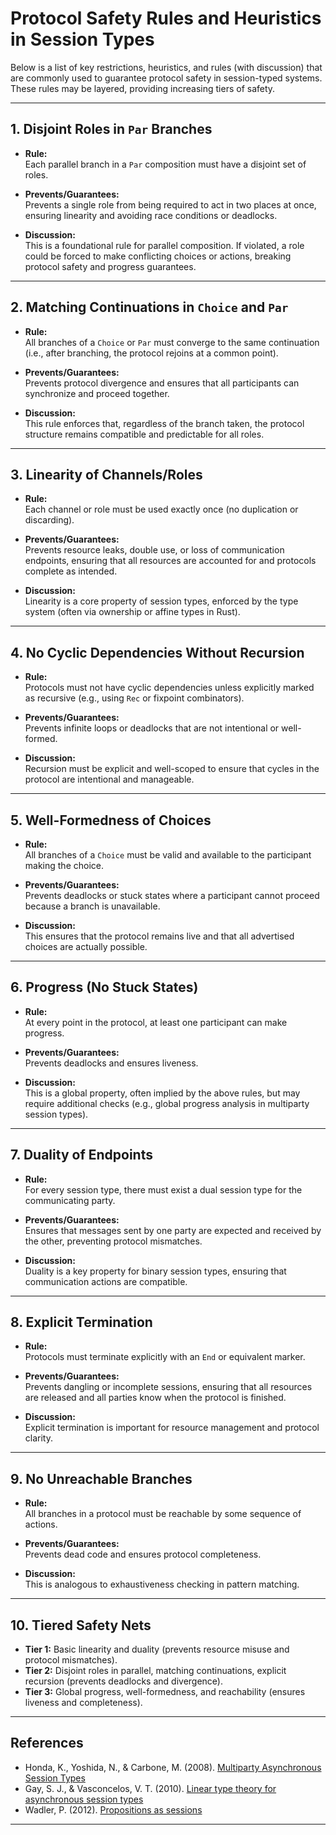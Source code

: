 # Protocol Safety Rules and Heuristics in Session Types

Below is a list of key restrictions, heuristics, and rules (with discussion) that are commonly used to guarantee protocol safety in session-typed systems. These rules may be layered, providing increasing tiers of safety.

---

## 1. Disjoint Roles in `Par` Branches

- **Rule:**  
  Each parallel branch in a `Par` composition must have a disjoint set of roles.

- **Prevents/Guarantees:**  
  Prevents a single role from being required to act in two places at once, ensuring linearity and avoiding race conditions or deadlocks.

- **Discussion:**  
  This is a foundational rule for parallel composition. If violated, a role could be forced to make conflicting choices or actions, breaking protocol safety and progress guarantees.

---

## 2. Matching Continuations in `Choice` and `Par`

- **Rule:**  
  All branches of a `Choice` or `Par` must converge to the same continuation (i.e., after branching, the protocol rejoins at a common point).

- **Prevents/Guarantees:**  
  Prevents protocol divergence and ensures that all participants can synchronize and proceed together.

- **Discussion:**  
  This rule enforces that, regardless of the branch taken, the protocol structure remains compatible and predictable for all roles.

---

## 3. Linearity of Channels/Roles

- **Rule:**  
  Each channel or role must be used exactly once (no duplication or discarding).

- **Prevents/Guarantees:**  
  Prevents resource leaks, double use, or loss of communication endpoints, ensuring that all resources are accounted for and protocols complete as intended.

- **Discussion:**  
  Linearity is a core property of session types, enforced by the type system (often via ownership or affine types in Rust).

---

## 4. No Cyclic Dependencies Without Recursion

- **Rule:**  
  Protocols must not have cyclic dependencies unless explicitly marked as recursive (e.g., using `Rec` or fixpoint combinators).

- **Prevents/Guarantees:**  
  Prevents infinite loops or deadlocks that are not intentional or well-formed.

- **Discussion:**  
  Recursion must be explicit and well-scoped to ensure that cycles in the protocol are intentional and manageable.

---

## 5. Well-Formedness of Choices

- **Rule:**  
  All branches of a `Choice` must be valid and available to the participant making the choice.

- **Prevents/Guarantees:**  
  Prevents deadlocks or stuck states where a participant cannot proceed because a branch is unavailable.

- **Discussion:**  
  This ensures that the protocol remains live and that all advertised choices are actually possible.

---

## 6. Progress (No Stuck States)

- **Rule:**  
  At every point in the protocol, at least one participant can make progress.

- **Prevents/Guarantees:**  
  Prevents deadlocks and ensures liveness.

- **Discussion:**  
  This is a global property, often implied by the above rules, but may require additional checks (e.g., global progress analysis in multiparty session types).

---

## 7. Duality of Endpoints

- **Rule:**  
  For every session type, there must exist a dual session type for the communicating party.

- **Prevents/Guarantees:**  
  Ensures that messages sent by one party are expected and received by the other, preventing protocol mismatches.

- **Discussion:**  
  Duality is a key property for binary session types, ensuring that communication actions are compatible.

---

## 8. Explicit Termination

- **Rule:**  
  Protocols must terminate explicitly with an `End` or equivalent marker.

- **Prevents/Guarantees:**  
  Prevents dangling or incomplete sessions, ensuring that all resources are released and all parties know when the protocol is finished.

- **Discussion:**  
  Explicit termination is important for resource management and protocol clarity.

---

## 9. No Unreachable Branches

- **Rule:**  
  All branches in a protocol must be reachable by some sequence of actions.

- **Prevents/Guarantees:**  
  Prevents dead code and ensures protocol completeness.

- **Discussion:**  
  This is analogous to exhaustiveness checking in pattern matching.

---

## 10. Tiered Safety Nets

- **Tier 1:** Basic linearity and duality (prevents resource misuse and protocol mismatches).
- **Tier 2:** Disjoint roles in parallel, matching continuations, explicit recursion (prevents deadlocks and divergence).
- **Tier 3:** Global progress, well-formedness, and reachability (ensures liveness and completeness).

---

## References

- Honda, K., Yoshida, N., & Carbone, M. (2008). [Multiparty Asynchronous Session Types](https://www.cs.kent.ac.uk/people/staff/srm25/research/multiparty/)
- Gay, S. J., & Vasconcelos, V. T. (2010). [Linear type theory for asynchronous session types](https://www.dcs.gla.ac.uk/~simon/publications/linear-session-types.pdf)
- Wadler, P. (2012). [Propositions as sessions](https://homepages.inf.ed.ac.uk/wadler/papers/propositions-as-sessions/propositions-as-sessions.pdf)

---
